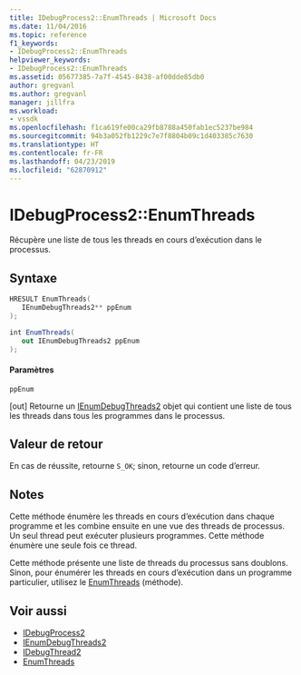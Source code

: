 ```yaml
---
title: IDebugProcess2::EnumThreads | Microsoft Docs
ms.date: 11/04/2016
ms.topic: reference
f1_keywords:
- IDebugProcess2::EnumThreads
helpviewer_keywords:
- IDebugProcess2::EnumThreads
ms.assetid: 05677385-7a7f-4545-8438-af00dde85db0
author: gregvanl
ms.author: gregvanl
manager: jillfra
ms.workload:
- vssdk
ms.openlocfilehash: f1ca619fe00ca29fb8788a450fab1ec5237be984
ms.sourcegitcommit: 94b3a052fb1229c7e7f8804b09c1d403385c7630
ms.translationtype: HT
ms.contentlocale: fr-FR
ms.lasthandoff: 04/23/2019
ms.locfileid: "62870912"
---
```

# <a name="idebugprocess2enumthreads"></a>IDebugProcess2::EnumThreads
Récupère une liste de tous les threads en cours d’exécution dans le processus.

## <a name="syntax"></a>Syntaxe

```cpp
HRESULT EnumThreads(
   IEnumDebugThreads2** ppEnum
);
```

```csharp
int EnumThreads(
   out IEnumDebugThreads2 ppEnum
);
```

#### <a name="parameters"></a>Paramètres
 `ppEnum`

 [out] Retourne un [IEnumDebugThreads2](../../../extensibility/debugger/reference/ienumdebugthreads2.md) objet qui contient une liste de tous les threads dans tous les programmes dans le processus.

## <a name="return-value"></a>Valeur de retour
 En cas de réussite, retourne `S_OK`; sinon, retourne un code d’erreur.

## <a name="remarks"></a>Notes
 Cette méthode énumère les threads en cours d’exécution dans chaque programme et les combine ensuite en une vue des threads de processus. Un seul thread peut exécuter plusieurs programmes. Cette méthode énumère une seule fois ce thread.

 Cette méthode présente une liste de threads du processus sans doublons. Sinon, pour énumérer les threads en cours d’exécution dans un programme particulier, utilisez le [EnumThreads](../../../extensibility/debugger/reference/idebugprogram2-enumthreads.md) (méthode).

## <a name="see-also"></a>Voir aussi
- [IDebugProcess2](../../../extensibility/debugger/reference/idebugprocess2.md)
- [IEnumDebugThreads2](../../../extensibility/debugger/reference/ienumdebugthreads2.md)
- [IDebugThread2](../../../extensibility/debugger/reference/idebugthread2.md)
- [EnumThreads](../../../extensibility/debugger/reference/idebugprogram2-enumthreads.md)